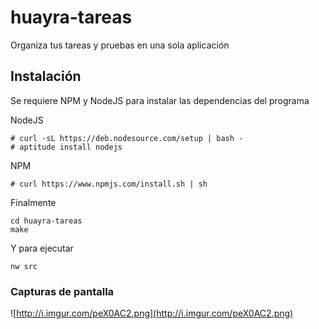# huayra-tareas
Organiza tus tareas y pruebas en una sola aplicación

## Instalación

Se requiere NPM y NodeJS para instalar las dependencias del programa

NodeJS

```
# curl -sL https://deb.nodesource.com/setup | bash -
# aptitude install nodejs
```

NPM

```
# curl https://www.npmjs.com/install.sh | sh
```
Finalmente

```
cd huayra-tareas
make 
```

Y para ejecutar

```
nw src
```

### Capturas de pantalla

![http://i.imgur.com/peX0AC2.png](http://i.imgur.com/peX0AC2.png)


